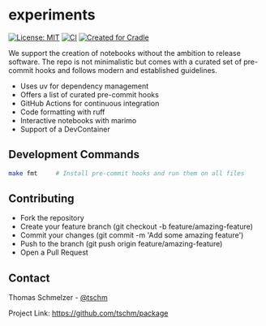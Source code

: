# experiments

[![License: MIT](https://img.shields.io/badge/License-MIT-yellow.svg)](LICENSE.txt)
[![CI](https://github.com/tschm/experiments/actions/workflows/ci.yml/badge.svg)](https://github.com/tschm/experiments/actions/workflows/ci.yml)
[![Created for Cradle](https://img.shields.io/badge/Created%20for-Cradle-blue?style=flat-square)](https://github.com/cvxgrp/cradle)

We support the creation of notebooks without the ambition to release software.
The repo is not minimalistic but comes with a curated set of pre-commit hooks
and follows modern and established guidelines.

* Uses uv for dependency management
* Offers a list of curated pre-commit hooks
* GitHub Actions for continuous integration
* Code formatting with ruff
* Interactive notebooks with marimo
* Support of a DevContainer

## Development Commands

```bash
make fmt     # Install pre-commit hooks and run them on all files
```

## Contributing

* Fork the repository
* Create your feature branch (git checkout -b feature/amazing-feature)
* Commit your changes (git commit -m 'Add some amazing feature')
* Push to the branch (git push origin feature/amazing-feature)
* Open a Pull Request

## Contact

Thomas Schmelzer - [@tschm](https://github.com/tschm)

Project Link: <https://github.com/tschm/package>
